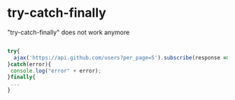 # try-catch-finally
"try-catch-finally" does not work anymore
```ts {}

try{
  ajax('https://api.github.com/users?per_page=5').subscribe(response => console.log(response));
}catch(error){
 console.log("error" + error);
}finally{
 ...
}
```

<!-- 
1. js, ts的异常处理都是使用try-catch finally 关键字来进行异常处理， 它们只能对同步代码进行处理，但是，rxjs的更多的是用于异步编程， try-catch机制，对异步异常处理是无效的，即使使用F12打开调试工具，也是无能为力。
2. 在我们课程开头提到的，异步发送请求和加载数据， 通过这中间发生错误，比如网络异常等等，如下同步代码中使用trycatch是无法捕获异常的。
3. 那回到我们开头说的，函数式编程，它是强调用函数来讲问题分解并解决。那在rxjs的世界中，异常也是数据，它们也应该在数据流中流动，所以，rxjs定义了专门用于处理异常的操作符。

-->